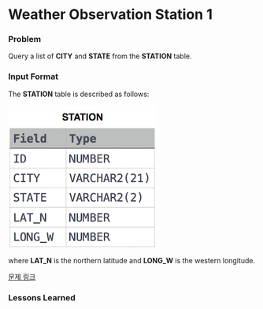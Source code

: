 # Weather Observation Station 1

### Problem

Query a list of **CITY** and **STATE** from the **STATION** table.

### Input Format

The **STATION** table is described as follows:

![image.png](image.png)

where **LAT_N** is the northern latitude and **LONG_W** is the western longitude.

[문제 링크](https://www.hackerrank.com/challenges/weather-observation-station-1/problem?isFullScreen=true)

### Lessons Learned
